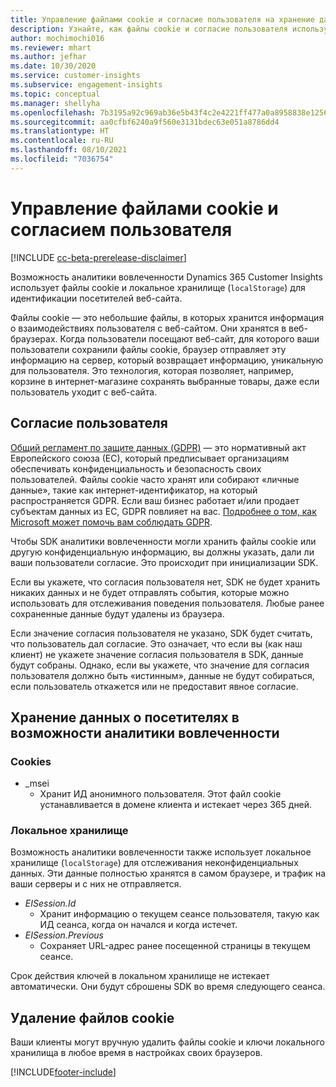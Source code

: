 ```yaml
---
title: Управление файлами cookie и согласие пользователя на хранение данных пользователя
description: Узнайте, как файлы cookie и согласие пользователя используются для идентификации посетителей веб-сайта.
author: mochimochi016
ms.reviewer: mhart
ms.author: jefhar
ms.date: 10/30/2020
ms.service: customer-insights
ms.subservice: engagement-insights
ms.topic: conceptual
ms.manager: shellyha
ms.openlocfilehash: 7b3195a92c969ab36e5b43f4c2e4221ff477a0a8958838e1256528f58fe13dce
ms.sourcegitcommit: aa0cfbf6240a9f560e3131bdec63e051a8786dd4
ms.translationtype: HT
ms.contentlocale: ru-RU
ms.lasthandoff: 08/10/2021
ms.locfileid: "7036754"
---
```

# <a name="manage-cookies-and-user-consent"></a>Управление файлами cookie и согласием пользователя

[!INCLUDE [cc-beta-prerelease-disclaimer](includes/cc-beta-prerelease-disclaimer.md)]

Возможность аналитики вовлеченности Dynamics 365 Customer Insights использует файлы cookie и локальное хранилище (`localStorage`) для идентификации посетителей веб-сайта.

Файлы cookie — это небольшие файлы, в которых хранится информация о взаимодействиях пользователя с веб-сайтом. Они хранятся в веб-браузерах. Когда пользователи посещают веб-сайт, для которого ваши пользователи сохранили файлы cookie, браузер отправляет эту информацию на сервер, который возвращает информацию, уникальную для пользователя. Это технология, которая позволяет, например, корзине в интернет-магазине сохранять выбранные товары, даже если пользователь уходит с веб-сайта.

## <a name="user-consent"></a>Согласие пользователя

[Общий регламент по защите данных (GDPR)](/dynamics365/get-started/gdpr/) — это нормативный акт Европейского союза (ЕС), который предписывает организациям обеспечивать конфиденциальность и безопасность своих пользователей. Файлы cookie часто хранят или собирают «личные данные», такие как интернет-идентификатор, на который распространяется GDPR. Если ваш бизнес работает и/или продает субъектам данных из ЕС, GDPR повлияет на вас. [Подробнее о том, как Microsoft может помочь вам соблюдать GDPR](https://www.microsoft.com/trust-center/privacy/gdpr-faqs).

Чтобы SDK аналитики вовлеченности могли хранить файлы cookie или другую конфиденциальную информацию, вы должны указать, дали ли ваши пользователи согласие. Это происходит при инициализации SDK.

Если вы укажете, что согласия пользователя нет, SDK не будет хранить никаких данных и не будет отправлять события, которые можно использовать для отслеживания поведения пользователя. Любые ранее сохраненные данные будут удалены из браузера.

Если значение согласия пользователя не указано, SDK будет считать, что пользователь дал согласие. Это означает, что если вы (как наш клиент) не укажете значение согласия пользователя в SDK, данные будут собраны. Однако, если вы укажете, что значение для согласия пользователя должно быть «истинным», данные не будут собираться, если пользователь откажется или не предоставит явное согласие.

## <a name="visitor-data-storage-in-engagement-insights-capability"></a>Хранение данных о посетителях в возможности аналитики вовлеченности

### <a name="cookies"></a>Cookies

- _msei
    - Хранит ИД анонимного пользователя. Этот файл cookie устанавливается в домене клиента и истекает через 365 дней.

### <a name="local-storage"></a>Локальное хранилище

Возможность аналитики вовлеченности также использует локальное хранилище (`localStorage`) для отслеживания неконфиденциальных данных. Эти данные полностью хранятся в самом браузере, и трафик на ваши серверы и с них не отправляется.

- *EISession.Id* 
    - Хранит информацию о текущем сеансе пользователя, такую как ИД сеанса, когда он начался и когда истечет.
- *EISession.Previous*
    - Сохраняет URL-адрес ранее посещенной страницы в текущем сеансе.
    
Срок действия ключей в локальном хранилище не истекает автоматически. Они будут сброшены SDK во время следующего сеанса.

## <a name="deleting-cookies"></a>Удаление файлов cookie

Ваши клиенты могут вручную удалить файлы cookie и ключи локального хранилища в любое время в настройках своих браузеров.


[!INCLUDE[footer-include](../includes/footer-banner.md)]